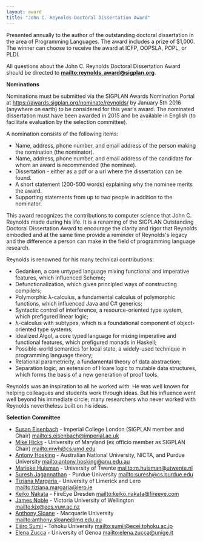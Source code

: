 ```yaml
---
layout: award
title: "John C. Reynolds Doctoral Dissertation Award"
---
```


Presented annually to the author of the outstanding doctoral
dissertation in the area of Programming Languages. The award includes
a prize of $1,000. The winner can choose to receive the award at ICFP,
OOPSLA, POPL, or PLDI.

All questions about the John C. Reynolds Doctoral Dissertation Award should be directed to
**<mailto:reynolds_award@sigplan.org>**.

**Nominations**

Nominations must be submitted via the SIGPLAN Awards Nomination Portal
at <https://awards.sigplan.org/nominate/reynolds/> by January 5th 2016
(anywhere on earth) to be considered for this year's award. The
nominated dissertation must have been awarded in 2015 and be available
in English (to facilitate evaluation by the selection committee).

A nomination consists of the following items:

 *  Name, address, phone number, and email address of the person making the nomination (the nominator).
 *  Name, address, phone number, and email address of the candidate for whom an award is recommended (the nominee).
 *  Dissertation - either as a pdf or a url where the dissertation can be found.
 *  A short statement (200-500 words) explaining why the nominee merits the award.
 *  Supporting statements from up to two people in addition to the nominator.

This award recognizes the contributions to computer science that John
C. Reynolds made during his life. It is a renaming of the SIGPLAN
Outstanding Doctoral Dissertation Award to encourage the clarity and
rigor that Reynolds embodied and at the same time provide a reminder
of Reynolds's legacy and the difference a person can make in the field
of programming language research.

Reynolds is renowned for his many technical contributions.

 * Gedanken, a core untyped language mixing functional and imperative features, which influenced Scheme;
 * Defunctionalization, which gives principled ways of constructing compilers;
 * Polymorphic λ-calculus, a fundamental calculus of polymorphic functions, which influenced Java and C# generics;
 * Syntactic control of interference, a resource-oriented type system, which prefigured linear logic;
 * λ-calculus with subtypes, which is a foundational component of object-oriented type systems;
 * Idealized Algol, a core typed language for mixing imperative and functional features, which prefigured monads in Haskell;
 * Possible-world semantics for local state, a widely-used technique in programming language theory;
 * Relational parametricity, a fundamental theory of data abstraction;
 * Separation logic, an extension of Hoare logic to mutable data structures, which forms the basis of a new generation of proof tools.

Reynolds was an inspiration to all he worked with. He was well known
for helping colleagues and students work through ideas. But his
influence went well beyond his immediate circle; many researchers who
never worked with Reynolds nevertheless built on his ideas.


**Selection Committee**

 * [Susan Eisenbach](http://www.imperial.ac.uk/people/s.eisenbach) - Imperial College London (SIGPLAN member and Chair) <mailto:s.eisenbach@imperial.ac.uk>
 * [Mike Hicks](http://www.cs.umd.edu/~mwh/) - University of Maryland (ex officio member as SIGPLAN Chair) <mailto:mwh@cs.umd.edu>
 * [Antony Hosking](http://hosking.github.io) - Australian National University, NICTA, and Purdue University <mailto:antony.hosking@anu.edu.au>
 * [Marieke Huisman](http://wwwhome.ewi.utwente.nl/~marieke/) - University of Twente <mailto:m.huisman@utwente.nl>
 * [Suresh Jagannathan](http://www.cs.purdue.edu/homes/suresh/) - Purdue University <mailto:suresh@cs.purdue.edu>
 * [Tiziana Margaria ](http://www.lero.ie/people/tizianamargaria) - University of Limerick and Lero <mailto:tiziana.margaria@lero.ie>
 * [Keiko Nakata](http://cs.ioc.ee/~keiko/) - FireEye Dresden <mailto:keiko.nakata@fireeye.com>
 * [James Noble](http://homepages.ecs.vuw.ac.nz/~kjx/) - Victoria University of Wellington <mailto:kjx@ecs.vuw.ac.nz>
 * [Anthony Sloane](https://www.comp.mq.edu.au/~asloane) - Macquarie University <mailto:anthony.sloane@mq.edu.au>
 * [Eijiro Sumii](http://www.kb.ecei.tohoku.ac.jp/~sumii/) - Tohoku University <mailto:sumii@ecei.tohoku.ac.jp>
 * [Elena Zucca](http://www.disi.unige.it/person/ZuccaE/) - University of Genoa <mailto:elena.zucca@unige.it>
